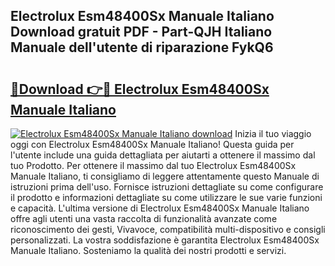 ## Electrolux Esm48400Sx Manuale Italiano Download gratuit PDF - Part-QJH Italiano Manuale dell'utente di riparazione FykQ6

# <h2><a href="http://dfgde6.blite.top/?on=Electrolux+Esm48400Sx+Manuale+Italiano">🔗Download 👉🔴 Electrolux Esm48400Sx Manuale Italiano</a></h2>

[![Electrolux Esm48400Sx Manuale Italiano download](https://i.imgur.com/lujVjoI.png)](http://dfgde6.blite.top/?on=Electrolux+Esm48400Sx+Manuale+Italiano)
Inizia il tuo viaggio oggi con Electrolux Esm48400Sx Manuale Italiano! Questa guida per l'utente include una guida dettagliata per aiutarti a ottenere il massimo dal tuo Prodotto. Per ottenere il massimo dal tuo Electrolux Esm48400Sx Manuale Italiano, ti consigliamo di leggere attentamente questo Manuale di istruzioni prima dell'uso. Fornisce istruzioni dettagliate su come configurare il prodotto e informazioni dettagliate su come utilizzare le sue varie funzioni e capacità. L'ultima versione di Electrolux Esm48400Sx Manuale Italiano offre agli utenti una vasta raccolta di funzionalità avanzate come riconoscimento dei gesti, Vivavoce, compatibilità multi-dispositivo e consigli personalizzati. La vostra soddisfazione è garantita Electrolux Esm48400Sx Manuale Italiano. Sosteniamo la qualità dei nostri prodotti e servizi.
